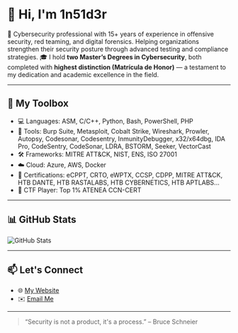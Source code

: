 # 👋 Hi, I'm 1n51d3r

🚀 Cybersecurity professional with 15+ years of experience in offensive security, red teaming, and digital forensics. Helping organizations strengthen their security posture through advanced testing and compliance strategies.
🎓 I hold **two Master’s Degrees in Cybersecurity**, both completed with **highest distinction (Matrícula de Honor)** — a testament to my dedication and academic excellence in the field.

---

## 🧰 My Toolbox

- 💻 Languages: ASM, C/C++, Python, Bash, PowerShell, PHP
- 🔧 Tools: Burp Suite, Metasploit, Cobalt Strike, Wireshark, Prowler, Autopsy, Codesonar, Codesentry, InmunityDebugger, x32/x64dbg, IDA Pro, CodeSentry, CodeSonar, LDRA, BSTORM, Seeker, VectorCast
- 🛠 Frameworks: MITRE ATT&CK, NIST, ENS, ISO 27001
- ☁️ Cloud: Azure, AWS, Docker
- 🧠 Certifications: eCPPT, CRTO, eWPTX, CCSP, CDPP, MITRE ATT&CK, HTB DANTE, HTB RASTALABS, HTB CYBERNETICS, HTB APTLABS...
- 🧠 CTF Player: Top 1% ATENEA CCN-CERT

---

## 📊 GitHub Stats

![GitHub Stats](https://github-readme-stats.vercel.app/api?username=jramon&show_icons=true&theme=radical)

---

## 📫 Let's Connect

- 🌐 [My Website](https://yourcompany.com)
- ✉️ [Email Me](mailto:jmrmondragon@protonmail.com)

---

> “Security is not a product, it's a process.” – Bruce Schneier

